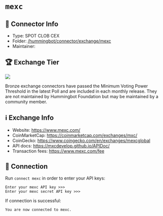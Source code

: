 # `mexc`

## 📁 Connector Info

* Type: SPOT CLOB CEX
* Folder: [/hummingbot/connector/exchange/mexc](https://github.com/hummingbot/hummingbot/tree/master/hummingbot/connector/exchange/mexc)
* Maintainer:

## 🏆 Exchange Tier

![](https://img.shields.io/static/v1?label=Hummingbot&message=BRONZE&color=green)

Bronze exchange connectors have passed the Minimum Voting Power Threshold in the latest Poll and are included in each monthly release. They are not maintained by Hummingbot Foundation but may be maintained by a community member.

## ℹ️ Exchange Info

* Website: <https://www.mexc.com/>
* CoinMarketCap: <https://coinmarketcap.com/exchanges/mxc/>
* CoinGecko: <https://www.coingecko.com/en/exchanges/mexcglobal>
* API docs: <https://mxcdevelop.github.io/APIDoc/>
* Transaction fees: <https://www.mexc.com/fee>

## 🔑 Connection

Run `connect mexc` in order to enter your API keys:

```
Enter your mexc API key >>>
Enter your mexc secret API key >>>
```

If connection is successful:

```
You are now connected to mexc.
```
